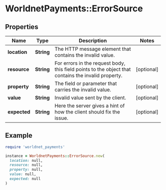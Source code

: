 # WorldnetPayments::ErrorSource

## Properties

| Name | Type | Description | Notes |
| ---- | ---- | ----------- | ----- |
| **location** | **String** | The HTTP message element that contains the invalid value. |  |
| **resource** | **String** | For errors in the request body, this field points to the object that contains the invalid property. | [optional] |
| **property** | **String** | The field or parameter that carries the invalid value. | [optional] |
| **value** | **String** | Invalid value sent by the client. | [optional] |
| **expected** | **String** | Here the server gives a hint of how the client should fix the issue. | [optional] |

## Example

```ruby
require 'worldnet_payments'

instance = WorldnetPayments::ErrorSource.new(
  location: null,
  resource: null,
  property: null,
  value: null,
  expected: null
)
```

